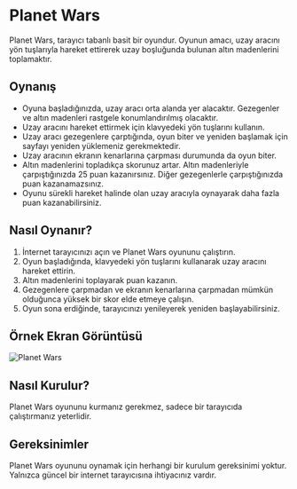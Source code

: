 # Planet Wars

Planet Wars, tarayıcı tabanlı basit bir oyundur. Oyunun amacı, uzay aracını yön tuşlarıyla hareket ettirerek uzay boşluğunda bulunan altın madenlerini toplamaktır.

## Oynanış

- Oyuna başladığınızda, uzay aracı orta alanda yer alacaktır. Gezegenler ve altın madenleri rastgele konumlandırılmış olacaktır.
- Uzay aracını hareket ettirmek için klavyedeki yön tuşlarını kullanın.
- Uzay aracı gezegenlere çarptığında, oyun biter ve yeniden başlamak için sayfayı yeniden yüklemeniz gerekmektedir.
- Uzay aracının ekranın kenarlarına çarpması durumunda da oyun biter.
- Altın madenlerini topladıkça skorunuz artar. Altın madenleriyle çarpıştığınızda 25 puan kazanırsınız. Diğer gezegenlerle çarpıştığınızda puan kazanamazsınız.
- Oyunu sürekli hareket halinde olan uzay aracıyla oynayarak daha fazla puan kazanabilirsiniz.

## Nasıl Oynanır?

1. İnternet tarayıcınızı açın ve Planet Wars oyununu çalıştırın.
2. Oyun başladığında, klavyedeki yön tuşlarını kullanarak uzay aracını hareket ettirin.
3. Altın madenlerini toplayarak puan kazanın.
4. Gezegenlere çarpmadan ve ekranın kenarlarına çarpmadan mümkün olduğunca yüksek bir skor elde etmeye çalışın.
5. Oyun sona erdiğinde, tarayıcınızı yenileyerek yeniden başlayabilirsiniz.

## Örnek Ekran Görüntüsü

![Planet Wars](screenshot.png)

## Nasıl Kurulur?

Planet Wars oyununu kurmanız gerekmez, sadece bir tarayıcıda çalıştırmanız yeterlidir.

## Gereksinimler

Planet Wars oyununu oynamak için herhangi bir kurulum gereksinimi yoktur. Yalnızca güncel bir internet tarayıcısına ihtiyacınız vardır.



